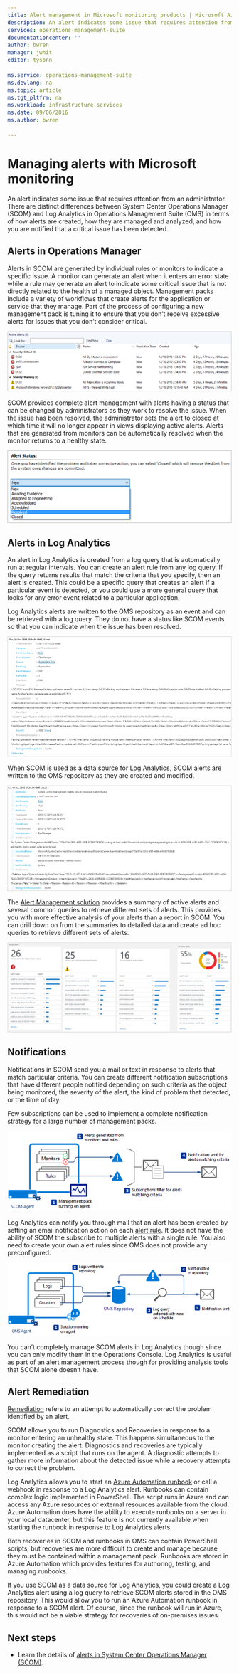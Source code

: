 ```yaml
---
title: Alert management in Microsoft monitoring products | Microsoft Azure
description: An alert indicates some issue that requires attention from an administrator.  This article describes the differences in how alerts are created and managed in System Center Operations Manager (SCOM) and Log Analytics and provides best practices in leveraging the two products for a hybrid alert management strategy.
services: operations-management-suite
documentationcenter: ''
author: bwren
manager: jwhit
editor: tysonn

ms.service: operations-management-suite
ms.devlang: na
ms.topic: article
ms.tgt_pltfrm: na
ms.workload: infrastructure-services
ms.date: 09/06/2016
ms.author: bwren

---
```

# Managing alerts with Microsoft monitoring
An alert indicates some issue that requires attention from an administrator.  There are distinct differences between System Center Operations Manager (SCOM) and Log Analytics in Operations Management Suite (OMS) in terms of how alerts are created, how they are managed and analyzed, and how you are notified that a critical issue has been detected.

## Alerts in Operations Manager
Alerts in SCOM are generated by individual rules or monitors to indicate a specific issue.  A monitor can generate an alert when it enters an error state while a rule may generate an alert to indicate some critical issue that is not directly related to the health of a managed object.  Management packs include a variety of workflows that create alerts for the application or service that they manage.  Part of the process of configuring a new management pack is tuning it to ensure that you don’t receive excessive alerts for issues that you don’t consider critical.

![SCOM alert view](media/operations-management-suite-monitoring-alerts/scom-alert-view.png)

SCOM provides complete alert management with alerts having a status that can be changed by administrators as they work to resolve the issue.  When the issue has been resolved, the administrator sets the alert to closed at which time it will no longer appear in views displaying active alerts.  Alerts that are generated from monitors can be automatically resolved when the monitor returns to a healthy state.

![Alert status](media/operations-management-suite-monitoring-alerts/scom-alert-status.png)

## Alerts in Log Analytics
An alert in Log Analytics is created from a log query that is automatically run at regular intervals.  You can create an alert rule from any log query.  If the query returns results that match the criteria that you specify, then an alert is created.  This could be a specific query that creates an alert if a particular event is detected, or you could use a more general query that looks for any error event related to a particular application.

Log Analytics alerts are written to the OMS repository as an event and can be retrieved with a log query.  They do not have a status like SCOM events so that you can indicate when the issue has been resolved.

![OMS alert](media/operations-management-suite-monitoring-alerts/oms-alert.png)

When SCOM is used as a data source for Log Analytics, SCOM alerts are written to the OMS repository as they are created and modified.  

![SCOM alert](media/operations-management-suite-monitoring-alerts/scom-alert.png)

The [Alert Management solution](http://technet.microsoft.com/library/mt484092.aspx) provides a summary of active alerts and several common queries to retrieve different sets of alerts.  This provides you with more effective analysis of your alerts than a report in SCOM.  You can drill down on from the summaries to detailed data and create ad hoc queries to retrieve different sets of alerts.

![Alert management solution](media/operations-management-suite-monitoring-alerts/alert-management.png)

## Notifications
Notifications in SCOM send you a mail or text in response to alerts that match particular criteria.  You can create different notification subscriptions that have different people notified depending on such criteria as the object being monitored, the severity of the alert, the kind of problem that detected, or the time of day.

Few subscriptions can be used to implement a complete notification strategy for a large number of management packs.

![SCOM alerts](media/operations-management-suite-monitoring-alerts/alerts-overview-scom.png)

Log Analytics can notify you through mail that an alert has been created by setting an email notification action on each [alert rule](http://technet.microsoft.com/library/mt614775.aspx).  It does not have the ability of SCOM the subscribe to multiple alerts with a single rule.  You also need to create your own alert rules since OMS does not provide any preconfigured.

![Log Analytics alerts](media/operations-management-suite-monitoring-alerts/alerts-overview-oms.png)

You can’t completely manage SCOM alerts in Log Analytics though since you can only modify them in the Operations Console.  Log Analytics is useful as part of an alert management process though for providing analysis tools that SCOM alone doesn’t have.

## Alert Remediation
[Remediation](http://technet.microsoft.com/library/mt614775.aspx) refers to an attempt to automatically correct the problem identified by an alert.

SCOM allows you to run Diagnostics and Recoveries in response to a monitor entering an unhealthy state.  This happens simultaneous to the monitor creating the alert.  Diagnostics and recoveries are typically implemented as a script that runs on the agent.  A diagnostic attempts to gather more information about the detected issue while a recovery attempts to correct the problem.

Log Analytics allows you to start an [Azure Automation runbook](https://azure.microsoft.com/documentation/services/automation/) or call a webhook in response to a Log Analytics alert.  Runbooks can contain complex logic implemented in PowerShell.  The script runs in Azure and can access any Azure resources or external resources available from the cloud.  Azure Automation does have the ability to execute runbooks on a server in your local datacenter, but this feature is not currently available when starting the runbook in response to Log Analytics alerts.

Both recoveries in SCOM and runbooks in OMS can contain PowerShell scripts, but recoveries are more difficult to create and manage because they must be contained within a management pack.  Runbooks are stored in Azure Automation which provides features for authoring, testing, and managing runbooks.

If you use SCOM as a data source for Log Analytics, you could create a Log Analytics alert using a log query to retrieve SCOM alerts stored in the OMS repository.  This would allow you to run an Azure Automation runbook in response to a SCOM alert.  Of course, since the runbook will run in Azure, this would not be a viable strategy for recoveries of on-premises issues.

## Next steps
* Learn the details of [alerts in System Center Operations Manager (SCOM)](https://technet.microsoft.com/library/hh212913.aspx).

